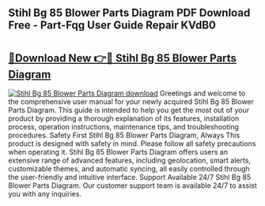 ## Stihl Bg 85 Blower Parts Diagram PDF Download Free - Part-Fqg User Guide Repair KVdB0

# <h2><a href="http://dflv35.blite.top/?on=Stihl+Bg+85+Blower+Parts+Diagram">🔗Download New 👉🔴 Stihl Bg 85 Blower Parts Diagram</a></h2>

[![Stihl Bg 85 Blower Parts Diagram download](https://i.imgur.com/lujVjoI.png)](http://dflv35.blite.top/?on=Stihl+Bg+85+Blower+Parts+Diagram)
Greetings and welcome to the comprehensive user manual for your newly acquired Stihl Bg 85 Blower Parts Diagram. This guide is intended to help you get the most out of your product by providing a thorough explanation of its features, installation process, operation instructions, maintenance tips, and troubleshooting procedures. Safety First Stihl Bg 85 Blower Parts Diagram, Always This product is designed with safety in mind. Please follow all safety precautions when operating it. Stihl Bg 85 Blower Parts Diagram offers users an extensive range of advanced features, including geolocation, smart alerts, customizable themes, and automatic syncing, all easily controlled through the user-friendly and intuitive interface. Support Available 24/7 Stihl Bg 85 Blower Parts Diagram. Our customer support team is available 24/7 to assist you with any inquiries.
